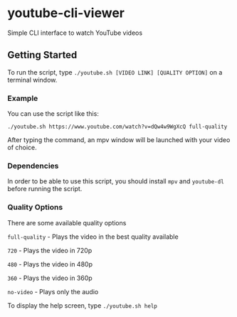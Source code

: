 # youtube-cli-viewer
Simple CLI interface to watch YouTube videos

## Getting Started

To run the script, type `./youtube.sh [VIDEO LINK] [QUALITY OPTION]` on a terminal window.

### Example

You can use the script like this:

`./youtube.sh https://www.youtube.com/watch?v=dQw4w9WgXcQ full-quality`

After typing the command, an mpv window will be launched with your video of choice.


### Dependencies

In order to be able to use this script, you should install `mpv` and `youtube-dl` before running the script.


### Quality Options

There are some available quality options

`full-quality` - Plays the video in the best quality available

`720` - Plays the video in 720p

`480` - Plays the video in 480p

`360` - Plays the video in 360p

`no-video` - Plays only the audio

To display the help screen, type `./youtube.sh help`
